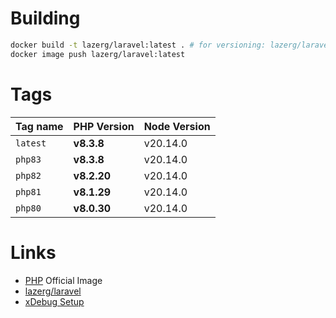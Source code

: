 # Building

```bash
docker build -t lazerg/laravel:latest . # for versioning: lazerg/laravel:php82
docker image push lazerg/laravel:latest
```

# Tags

| Tag name | PHP Version | Node Version |
|----------|-------------|--------------|
| `latest` | **v8.3.8**  | v20.14.0     |
| `php83`  | **v8.3.8**  | v20.14.0     |
| `php82`  | **v8.2.20** | v20.14.0     |
| `php81`  | **v8.1.29** | v20.14.0     |
| `php80`  | **v8.0.30** | v20.14.0     |

# Links

- [PHP](https://hub.docker.com/_/php) Official Image
- [lazerg/laravel](https://hub.docker.com/r/lazerg/laravel)
- [xDebug Setup](https://youtu.be/4opFac50Vwo)